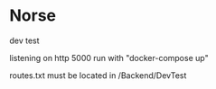 # Norse
dev test

listening on http 5000
run with "docker-compose up"


routes.txt must be located in /Backend/DevTest
